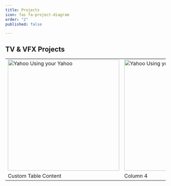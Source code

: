 ```yaml
---
title: Projects
icon: fas fa-project-diagram
order: "2"
published: false

---
```

<style>
.image {
    position: relative;
    width: 400px;
}

.image__img {
    display: block;
    width: 100%;
}

.image__overlay {
    position: absolute;
    top: 0;
    left: 0;
    width: 100%;
    height: 100%;
    background: rgba(0, 0, 0, 0.6);
    color: #ffffff;
    font-family: 'Quicksand', sans-serif;
    display: flex;
    flex-direction: column;
    align-items: center;
    justify-content: center;
    opacity: 0;
    transition: opacity 0.25s;
}

.image__overlay--blur {
    backdrop-filter: blur(5px);
}

.image__overlay--primary {
    background: #009578;
}

.image__overlay > * {
    transform: translateY(20px);
    transition: transform 0.25s;
}

.image__overlay:hover {
    opacity: 1;
}

.image__overlay:hover > * {
    transform: translateY(0);
}

.image__title {
    font-size: 2em;
    font-weight: bold;
}

.image__description {
    font-size: 1.25em;
    margin-top: 0.25em;
}
</style>
## TV & VFX Projects
<center>
<table>
<tbody>
	<tr>
		<td> 
          <a href="https://vimeo.com/manage/videos/32025413">
         <img alt="Yahoo Using your Yahoo" src="https://res.cloudinary.com/felipenogueira3d-cloud/image/upload/v1568428023/yahoousingyouryahoo_yanb2s.jpg"
         width=350/>
      	</a>
     	</td>
		<td> 
          <a href="https://vimeo.com/manage/videos/32025413">
         <img alt="Yahoo Using your Yahoo" src="https://res.cloudinary.com/felipenogueira3d-cloud/image/upload/v1568428023/yahoousingyouryahoo_yanb2s.jpg"
         width=350/>
      	</a>
     	</td>
	</tr>
	<tr>
		<td>Custom Table Content</td>
		<td>Column 4</td>
	</tr>
</tbody>
</table>
 </center>